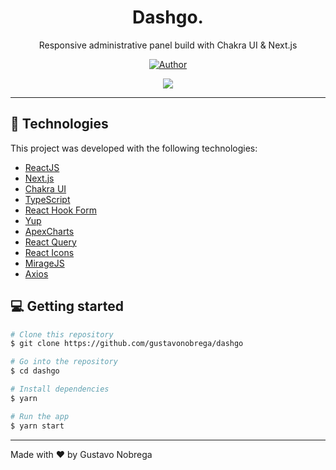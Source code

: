 <h1 align='center'>
    Dashgo. 
</h1>

<p align="center">Responsive administrative panel build with Chakra UI & Next.js</p>

<p align="center">
   <a href="https://github.com/gustavonobrega">
    <img src="https://img.shields.io/badge/author-gustavonobrega-blue" alt="Author">
   </a>
</p>

<p align="center">
  <img src="https://user-images.githubusercontent.com/19847359/117548941-0384d600-b00e-11eb-945d-0a0e86bcff65.gif">
</p>

<hr />

## 🚀 Technologies

This project was developed with the following technologies:

- [ReactJS](https://reactjs.org/)
- [Next.js](https://nextjs.org/)
- [Chakra UI](https://chakra-ui.com/)
- [TypeScript](https://www.typescriptlang.org/)
- [React Hook Form](https://react-hook-form.com/)
- [Yup](https://github.com/jquense/yup)
- [ApexCharts](https://apexcharts.com/)
- [React Query](https://react-query.tanstack.com/)
- [React Icons](https://react-icons.netlify.com/#/)
- [MirageJS](https://miragejs.com/)
- [Axios](https://github.com/axios/axios)


## 💻  Getting started

```bash
# Clone this repository
$ git clone https://github.com/gustavonobrega/dashgo

# Go into the repository
$ cd dashgo

# Install dependencies
$ yarn

# Run the app
$ yarn start
```

---

Made with ♥ by Gustavo Nobrega